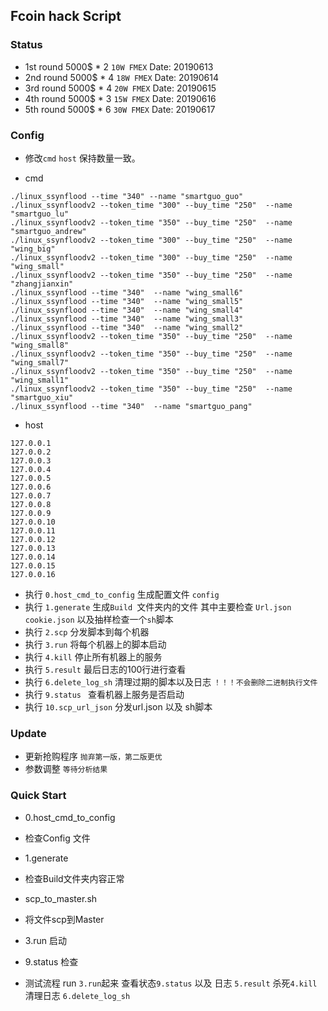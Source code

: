 ## Fcoin hack Script 

### Status 


* 1st round 5000$ * 2  `10W FMEX` Date: 20190613
* 2nd round  5000$ * 4  `18W FMEX` Date: 20190614
* 3rd round  5000$ * 4  `20W FMEX` Date: 20190615
* 4th round  5000$ * 3  `15W FMEX` Date: 20190616
* 5th round  5000$ * 6  `30W FMEX` Date: 20190617


### Config 

* 修改`cmd` `host` 保持数量一致。
 
* cmd
```text
./linux_ssynflood --time "340" --name "smartguo_guo"
./linux_ssynfloodv2 --token_time "300" --buy_time "250"  --name "smartguo_lu"
./linux_ssynfloodv2 --token_time "350" --buy_time "250"  --name "smartguo_andrew"
./linux_ssynfloodv2 --token_time "300" --buy_time "250"  --name "wing_big"
./linux_ssynfloodv2 --token_time "300" --buy_time "250"  --name "wing_small"
./linux_ssynfloodv2 --token_time "350" --buy_time "250"  --name "zhangjianxin"
./linux_ssynflood --time "340"  --name "wing_small6"
./linux_ssynflood --time "340"  --name "wing_small5"
./linux_ssynflood --time "340"  --name "wing_small4"
./linux_ssynflood --time "340"  --name "wing_small3"
./linux_ssynflood --time "340"  --name "wing_small2"
./linux_ssynfloodv2 --token_time "350" --buy_time "250"  --name "wing_small8"
./linux_ssynfloodv2 --token_time "350" --buy_time "250"  --name "wing_small7"
./linux_ssynfloodv2 --token_time "350" --buy_time "250"  --name "wing_small1"
./linux_ssynfloodv2 --token_time "350" --buy_time "250"  --name "smartguo_xiu"
./linux_ssynflood --time "340"  --name "smartguo_pang"
```

* host 

```text
127.0.0.1
127.0.0.2
127.0.0.3
127.0.0.4
127.0.0.5
127.0.0.6
127.0.0.7
127.0.0.8
127.0.0.9
127.0.0.10
127.0.0.11
127.0.0.12
127.0.0.13
127.0.0.14
127.0.0.15
127.0.0.16
```

* 执行 `0.host_cmd_to_config` 生成配置文件 `config`
* 执行 `1.generate` 生成`Build `文件夹内的文件 其中主要检查 `Url.json` `cookie.json` 以及抽样检查一个`sh`脚本
* 执行 `2.scp` 分发脚本到每个机器
* 执行 `3.run` 将每个机器上的脚本启动
* 执行 `4.kill` 停止所有机器上的服务
* 执行 `5.result` 最后日志的100行进行查看
* 执行 `6.delete_log_sh` 清理过期的脚本以及日志 `！！！不会删除二进制执行文件`
* 执行 `9.status ` 查看机器上服务是否启动
* 执行 `10.scp_url_json` 分发url.json 以及 sh脚本 



### Update

* 更新抢购程序 `抛弃第一版，第二版更优`
* 参数调整 `等待分析结果`


### Quick Start


* 0.host_cmd_to_config 
* 检查Config 文件
* 1.generate
* 检查Build文件夹内容正常
* scp_to_master.sh 
* 将文件scp到Master 
* 3.run  启动
* 9.status 检查


* 测试流程 run `3.run`起来 查看状态`9.status` 以及 日志 `5.result` 杀死`4.kill` 清理日志 `6.delete_log_sh`